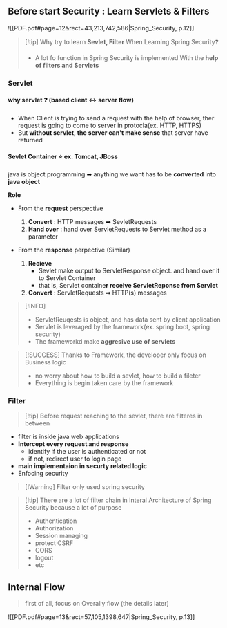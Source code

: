 
## Before start Security : Learn Servlets & Filters
![[PDF.pdf#page=12&rect=43,213,742,586|Spring_Security, p.12]]

>[!tip] Why try to learn **Sevlet, Filter** When Learning Spring Security❓
>- A lot fo function in Spring Security is implemented With the **help of filters and Servlets**

### Servlet 

#### why servlet ❓ (based client ↔ server flow)
- When Client is trying to send a request with the help of browser, ther request is going to come to server in protocla(ex. HTTP, HTTPS)
- But **without servlet, the server can't make sense** that server have returned 

#### Sevlet Container ⭐ ex. Tomcat, JBoss 

java is object programming ➡ anything we want has to be **converted** into **java object**

**Role** 
- From the **request** perspective 
	1. **Convert** : HTTP messages ➡ SevletRequests  
	2. **Hand over** : hand over ServletRequests to Servlet method as a parameter

- From the **response** perpective (Similar)
	1. **Recieve** 
		- Sevlet make output to ServletResponse object. and hand over it to Servlet Container
		- that is, Servlet containe**r receive ServletReponse from Servlet** 
	2. **Convert** : ServletRequests ➡ HTTP(s) messages 

> [!INFO]
> - ServletReuqests is object, and has data sent by client application
> - Servlet is leveraged by the framework(ex. spring boot, spring security)
> - The frameworkd make **aggresive use of servlets**  

>[!SUCCESS]  Thanks to Framework, the developer only focus on Business logic
>- no worry about how to build a sevlet, how to build a fileter
>- Everything is begin taken care by the framework


### Filter
>[!tip]  Before request reaching to the sevlet, there are filteres in between 

- filter is inside java web applications
- **Intercept every request and response**
	- identify if the user is authenticated or not
	- if not, redirect user to login page
- **main implementaion in securty related logic** 
- Enfocing security

> [!Warning] Filter only used spring security

>[!tip] There are a lot of filter chain in Interal Architecture of Spring Security 
>because a lot of purpose 
>- Authentication
>- Authorization
>- Session managing
>- protect CSRF
>- CORS
>- logout
>- etc




## Internal Flow 
> first of all, focus on Overally flow (the details later)

![[PDF.pdf#page=13&rect=57,105,1398,647|Spring_Security, p.13]]





